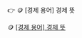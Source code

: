 #


 :point_right: 🪙 [경제 용어] 경제 뜻

🪙 <a href='https://finrel.tistory.com/entry/%EA%B2%BD%EC%A0%9C-%EC%9A%A9%EC%96%B4-%EA%B2%BD%EC%A0%9C-%EB%9C%BB' target='_blank'>[경제 용어] 경제 뜻</a>
